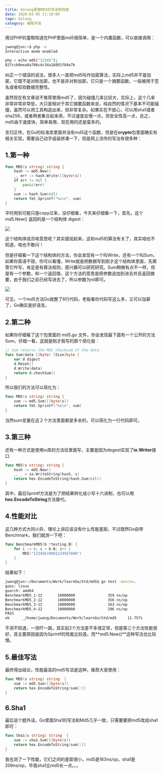 ```yaml
---
title: Golang里面MD5的写法和性能
date: 2020-03-05 21:10:00
tags: Golang
category: 编程开发
---
```

用过PHP的童鞋知道在PHP里面md5很简单，是一个内置函数，可以直接调用：
```bash
jwang@jun:~$ php -a
Interactive mode enabled

php > echo md5("12345");
827ccb0eea8a706c4c34a16891f84e7b
```

纠正一个错误的说法，很多人一直把md5叫作加密算法，实际上md5并不是加密，它既不是对称加密，也不是非对称加密，它只是一个摘要函数，一般被用于签名或者校验数据完整性。

虽然现在有文章说不推荐使用md5了，因为碰撞几率比较大，实际上，这个几率非常非常非常低，大只是相对于其它摘要函数来说，纯自然的情况下基本不可能碰撞，虽然可以用工具构造出来，但非常复杂。如果实在不放心，可以用sha1或者sha256，或者两者集合起来用，不过速度会慢一点，但安全性高一点，总之，md5由于速度快，简单易用，现在用的还是蛮多的。

<!--more-->

言归正传，在Go的标准库里面并没有md5这个函数，但是在**crypto**包里面确实有相关实现，需要自己动手组装拼凑一下，但是网上流传的写法有很多种：

## 1.第一种

```go
func MD5(s string) string {
	hash := md5.New()
	_, err := hash.Write([]byte(s))
	if err != nil {
		panic(err)
	}
	sum := hash.Sum(nil)
	return fmt.Sprintf("%x\n", sum)
}
```
平时用到可能只是copy过来，没仔细看，今天来仔细看一下，首先，这个 md5.New() 返回的是一个结构体 digest：

<img src = "/images/2020-03-06_21-34.png" />

这个结构体成员啥意思呢？其实细说起来，这和md5的算法有关了，其实咱也不知道，咱也不敢问！

但是仔细看一下这个结构体的方法，你会发现有一个叫Write，还有一个叫Sum，如果你英语不错，你可以看懂，Write就是把数据写到刚才这个结构体里面，先甭管它咋写，肯定是有算法规则，感兴趣可以研究研究。Sum稍微有点不一样，但是有一个参数，和一个返回值，这个方法的意思是把参数追加到进去并且返回摘要，由于我们之前已经写进去了，所以参数为nil即可。

<img src = "/images/2020-03-06_21-39.png" /> 

可见，一个md5方法Go就整了6行代码，老板看你代码写这么多，又可以加薪了，Go确实是好语言。

## 2.第二种

如果你仔细看了这个包里面的 md5.go 文件，你会发现最下面有一个公开的方法Sum，仔细一看，这就是刚才我写的那个简化版：
```go
// Sum returns the MD5 checksum of the data.
func Sum(data []byte) [Size]byte {
	var d digest
	d.Reset()
	d.Write(data)
	return d.checkSum()
}
```

所以我们的方法可以简化为：
```go
func MD5(s string) string {
	sum := md5.Sum([]byte(s))
	return fmt.Sprintf("%x\n", sum)
}
```
当然sum变量在这２个方法里面都是多余的，可以简化为一行代码即可。

## 3.第三种
还有一种方式是使用io库的方法往里面写，主要是因为degest实现了**io.Writer**接口
```go
func MD5(s string) string {
	hash := md5.New()
	_, _ = io.WriteString(hash, s)
	return hex.EncodeToString(hash.Sum(nil))
}
```

其中，最后Sprintf方法是为了把结果转化成小写十六进制，也可以用**hex.EncodeToString**方法替代。

## 4.性能对比
这几种方式大同小异，理论上讲应该没有什么性能差距，不过既然Go自带Benchmark，我们就测一下吧：
```go
func BenchmarkMD5(b *testing.B) {
	for i := 0; i < b.N; i++ {
		MD5("12345678901234567890")
	}
}
```
结果如下：
```bash
jwang@jun:~/Documents/Work/learnGo/Std/md5$ go test -bench=.
goos: linux
goarch: amd64
BenchmarkMD5_1-12       10000000               359 ns/op
BenchmarkMD5_2-12       10000000               356 ns/op
BenchmarkMD5_3-12       10000000               163 ns/op
BenchmarkMD5_4-12       10000000               296 ns/op
PASS
ok      _/home/jwang/Documents/Work/learnGo/Std/md5     11.757s
```
不测不知道，一测吓一跳，其实前2个方法差不多很正常，但是第三个方法性能很好，其主要原因是因为Sprintf的性能比较差。而**md5.New()**这种写法也比较慢。

## 5.最佳写法
最终得出结论，性能最高的md5写法是这种，推荐大家使用：
```go
func MD5(s string) string  {
	sum := md5.Sum([]byte(s))
	return hex.EncodeToString(sum[:])
}
```

## 6.Sha1
最后说个题外话，Go里面Sha1的写法和Md5几乎一致，只需要要把md5改成sha1即可：
```go
func Sha1(s string) string  {
	sum := sha1.Sum([]byte(s))
	return hex.EncodeToString(sum[:])
}
```
我也测了一下性能，它们之间的差距很小，md5是163ns/op，sha1是206ns/op，毕竟sha1比md5长一点。。。
